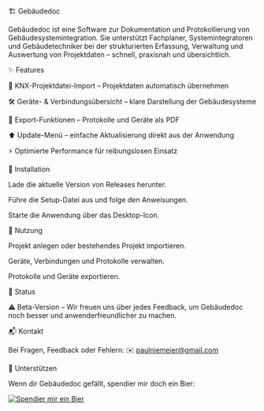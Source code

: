 🏗️ Gebäudedoc

Gebäudedoc ist eine Software zur Dokumentation und Protokollierung von Gebäudesystemintegration.
Sie unterstützt Fachplaner, Systemintegratoren und Gebäudetechniker bei der strukturierten Erfassung, Verwaltung und Auswertung von Projektdaten – schnell, praxisnah und übersichtlich.

✨ Features

🔌 KNX-Projektdatei-Import – Projektdaten automatisch übernehmen

🛠 Geräte- & Verbindungsübersicht – klare Darstellung der Gebäudesysteme

📑 Export-Funktionen – Protokolle und Geräte als PDF

⬆️ Update-Menü – einfache Aktualisierung direkt aus der Anwendung

⚡ Optimierte Performance für reibungslosen Einsatz

🚀 Installation

Lade die aktuelle Version von Releases
 herunter.

Führe die Setup-Datei aus und folge den Anweisungen.

Starte die Anwendung über das Desktop-Icon.

📖 Nutzung

Projekt anlegen oder bestehendes Projekt importieren.

Geräte, Verbindungen und Protokolle verwalten.

Protokolle und Geräte exportieren.

🧪 Status

⚠️ Beta-Version – Wir freuen uns über jedes Feedback, um Gebäudedoc noch besser und anwenderfreundlicher zu machen.

📬 Kontakt

Bei Fragen, Feedback oder Fehlern:
✉️ paulniemeier@gmail.com

🍺 Unterstützen

Wenn dir Gebäudedoc gefällt, spendier mir doch ein Bier:  

[![Spendier mir ein Bier](https://img.shields.io/badge/🍺-Spendier%20mir%20ein%20Bier-ffdd00?style=for-the-badge)](https://www.paypal.com/donate/?hosted_button_id=XTJYJDXJQGK9Q)
